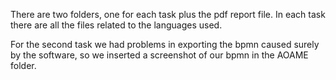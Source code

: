 
There are two folders, one for each task plus the pdf report file. In each task there are all the files related to the languages ​​used.

For the second task we had problems in exporting the bpmn caused surely by the software, so we inserted a screenshot of our bpmn in the AOAME folder.
